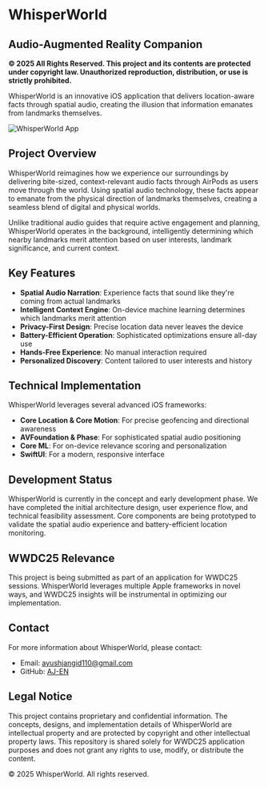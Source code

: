 # WhisperWorld

## Audio-Augmented Reality Companion

**© 2025 All Rights Reserved. This project and its contents are protected under copyright law. Unauthorized reproduction, distribution, or use is strictly prohibited.**

WhisperWorld is an innovative iOS application that delivers location-aware facts through spatial audio, creating the illusion that information emanates from landmarks themselves.

![WhisperWorld App](images/discover-view.png)

## Project Overview

WhisperWorld reimagines how we experience our surroundings by delivering bite-sized, context-relevant audio facts through AirPods as users move through the world. Using spatial audio technology, these facts appear to emanate from the physical direction of landmarks themselves, creating a seamless blend of digital and physical worlds.

Unlike traditional audio guides that require active engagement and planning, WhisperWorld operates in the background, intelligently determining which nearby landmarks merit attention based on user interests, landmark significance, and current context.

## Key Features

- **Spatial Audio Narration**: Experience facts that sound like they're coming from actual landmarks
- **Intelligent Context Engine**: On-device machine learning determines which landmarks merit attention
- **Privacy-First Design**: Precise location data never leaves the device
- **Battery-Efficient Operation**: Sophisticated optimizations ensure all-day use
- **Hands-Free Experience**: No manual interaction required
- **Personalized Discovery**: Content tailored to user interests and history

## Technical Implementation

WhisperWorld leverages several advanced iOS frameworks:

- **Core Location & Core Motion**: For precise geofencing and directional awareness
- **AVFoundation & Phase**: For sophisticated spatial audio positioning
- **Core ML**: For on-device relevance scoring and personalization
- **SwiftUI**: For a modern, responsive interface

## Development Status

WhisperWorld is currently in the concept and early development phase. We have completed the initial architecture design, user experience flow, and technical feasibility assessment. Core components are being prototyped to validate the spatial audio experience and battery-efficient location monitoring.

## WWDC25 Relevance

This project is being submitted as part of an application for WWDC25 sessions. WhisperWorld leverages multiple Apple frameworks in novel ways, and WWDC25 insights will be instrumental in optimizing our implementation.

## Contact

For more information about WhisperWorld, please contact:

- Email: [ayushjangid110@gmail.com](mailto:ayushjangid110@gmail.com)
- GitHub: [AJ-EN](https://github.com/AJ-EN)

## Legal Notice

This project contains proprietary and confidential information. The concepts, designs, and implementation details of WhisperWorld are intellectual property and are protected by copyright and other intellectual property laws. This repository is shared solely for WWDC25 application purposes and does not grant any rights to use, modify, or distribute the content.

© 2025 WhisperWorld. All rights reserved.
